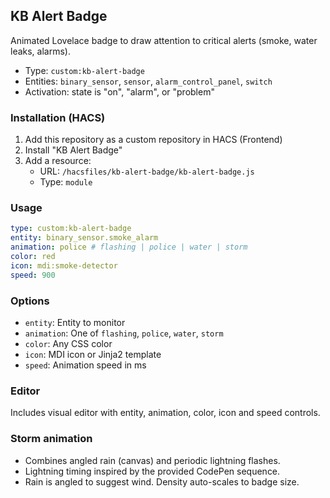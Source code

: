 ## KB Alert Badge


Animated Lovelace badge to draw attention to critical alerts (smoke, water leaks, alarms).

- Type: `custom:kb-alert-badge`
- Entities: `binary_sensor`, `sensor`, `alarm_control_panel`, `switch`
- Activation: state is "on", "alarm", or "problem"

### Installation (HACS)
1. Add this repository as a custom repository in HACS (Frontend)
2. Install "KB Alert Badge"
3. Add a resource:
   - URL: `/hacsfiles/kb-alert-badge/kb-alert-badge.js`
   - Type: `module`

### Usage
```yaml
type: custom:kb-alert-badge
entity: binary_sensor.smoke_alarm
animation: police # flashing | police | water | storm
color: red
icon: mdi:smoke-detector
speed: 900
```

### Options
- `entity`: Entity to monitor
- `animation`: One of `flashing`, `police`, `water`, `storm`
- `color`: Any CSS color
- `icon`: MDI icon or Jinja2 template
- `speed`: Animation speed in ms

### Editor
Includes visual editor with entity, animation, color, icon and speed controls.

### Storm animation
- Combines angled rain (canvas) and periodic lightning flashes.
- Lightning timing inspired by the provided CodePen sequence.
- Rain is angled to suggest wind. Density auto-scales to badge size.


